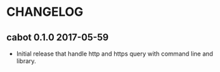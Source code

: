 # CHANGELOG

## cabot 0.1.0 2017-05-59

 * Initial release that handle http and https query with command line and library.

